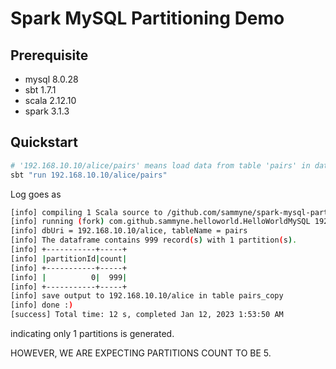 # Spark MySQL Partitioning Demo

## Prerequisite
- mysql 8.0.28
- sbt 1.7.1
- scala 2.12.10
- spark 3.1.3

## Quickstart

```bash
# '192.168.10.10/alice/pairs' means load data from table 'pairs' in database 'pairs' of MySQL listening at 192.168.10.10
sbt "run 192.168.10.10/alice/pairs"
```

Log goes as
```bash
[info] compiling 1 Scala source to /github.com/sammyne/spark-mysql-partitioning-demo/target/scala-2.12/classes ...
[info] running (fork) com.github.sammyne.helloworld.HelloWorldMySQL 192.168.10.10/alice/pairs
[info] dbUri = 192.168.10.10/alice, tableName = pairs
[info] The dataframe contains 999 record(s) with 1 partition(s).
[info] +-----------+-----+
[info] |partitionId|count|
[info] +-----------+-----+
[info] |          0|  999|
[info] +-----------+-----+
[info] save output to 192.168.10.10/alice in table pairs_copy
[info] done :)
[success] Total time: 12 s, completed Jan 12, 2023 1:53:50 AM
```

indicating only 1 partitions is generated.

HOWEVER, WE ARE EXPECTING PARTITIONS COUNT TO BE 5.
